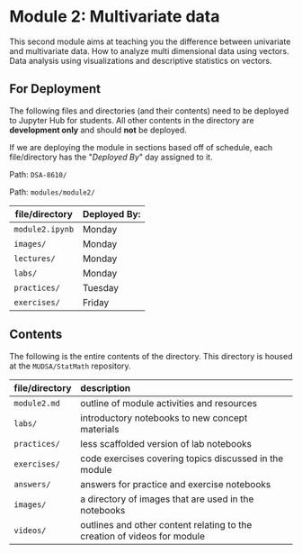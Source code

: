 # Module 2: Multivariate data

This second module aims at teaching you the difference between univariate and multivariate data. How to analyze multi dimensional data using vectors. Data analysis using visualizations and descriptive statistics on vectors.


## For Deployment
The following files and directories (and their contents) need to be deployed to Jupyter Hub for students. All other contents in the directory are **development only** and should **not** be deployed.

If we are deploying the module in sections based off of schedule, each file/directory has the "*Deployed By*" day assigned to it.

Path: `DSA-8610/`

Path: `modules/module2/`

file/directory | Deployed By:
---------------|-------------
`module2.ipynb`| Monday
`images/`      | Monday
`lectures/`    | Monday
`labs/`        | Monday
`practices/`   | Tuesday
`exercises/`   | Friday



## Contents

The following is the entire contents of the directory. This directory is housed at the `MUDSA/StatMath` repository.

file/directory | description
:--------------|:-----------
`module2.md`   | outline of module activities and resources
`labs/`        | introductory notebooks to new concept materials
`practices/`   | less scaffolded version of lab notebooks
`exercises/`   | code exercises covering topics discussed in the module
`answers/`     | answers for practice and exercise notebooks
`images/`      | a directory of images that are used in the notebooks
`videos/`      | outlines and other content relating to the creation of videos for module
